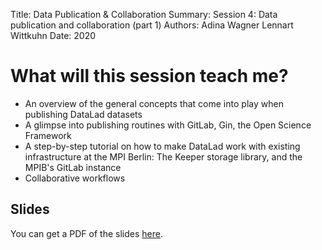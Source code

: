Title:   Data Publication & Collaboration
Summary: Session 4: Data publication and collaboration (part 1)
Authors: Adina Wagner
         Lennart Wittkuhn
Date:    2020

# What will this session teach me?

- An overview of the general concepts that come into play when publishing DataLad datasets
- A glimpse into publishing routines with GitLab, Gin, the Open Science Framework
- A step-by-step tutorial on how to make DataLad work with existing infrastructure at the MPI Berlin: The Keeper storage library, and the MPIB's GitLab instance
- Collaborative workflows 

## Slides

You can get a PDF of the slides [here](https://github.com/datalad-handbook/course/blob/master/talks/PDFs/MPI_Berlin_04.pdf).
